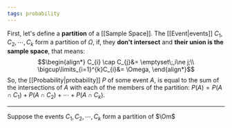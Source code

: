 ```yaml
---
tags: probability
---
```

First, let's define a **partition** of a [[Sample Space]]. The [[Event|events]] $C_{1},C_{2}, \cdots, C_{k}$ form a partition of $\Omega$, if, they **don't intersect** and **their union is the sample space**, that means:
$$\begin{align*}
C_{i} \cap C_{j}&= \emptyset\;,i\ne j;\\
\bigcup\limits_{i=1}^{k}C_{i}&= \Omega,
\end{align*}$$
So, the [[Probability|probability]] $P$ of some event $A$, is equal to the sum of the intersections of $A$ with each of the members of the partition: $P(A) = P(A\cap C_{1}) + P(A \cap C_{2}) + \cdots + P(A \cap C_{k})$.
___
Suppose the events $C_{1},C_{2}, \cdots, C_{k}$ form a partition of $\Om$
